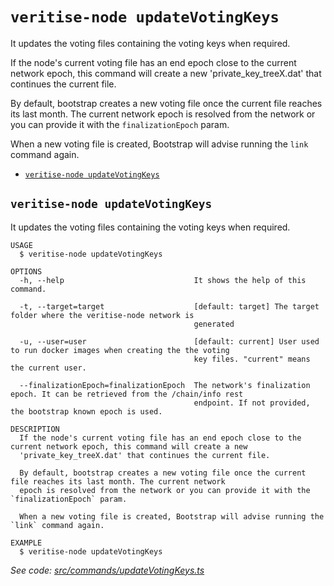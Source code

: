 `veritise-node updateVotingKeys`
===================================

It updates the voting files containing the voting keys when required.

If the node's current voting file has an end epoch close to the current network epoch, this command will create a new 'private_key_treeX.dat' that continues the current file.

By default, bootstrap creates a new voting file once the current file reaches its last month. The current network epoch is resolved from the network or you can provide it with the `finalizationEpoch` param.

When a new voting file is created, Bootstrap will advise running the `link` command again.

* [`veritise-node updateVotingKeys`](#veritise-node-updatevotingkeys)

## `veritise-node updateVotingKeys`

It updates the voting files containing the voting keys when required.

```
USAGE
  $ veritise-node updateVotingKeys

OPTIONS
  -h, --help                             It shows the help of this command.

  -t, --target=target                    [default: target] The target folder where the veritise-node network is
                                         generated

  -u, --user=user                        [default: current] User used to run docker images when creating the the voting
                                         key files. "current" means the current user.

  --finalizationEpoch=finalizationEpoch  The network's finalization epoch. It can be retrieved from the /chain/info rest
                                         endpoint. If not provided, the bootstrap known epoch is used.

DESCRIPTION
  If the node's current voting file has an end epoch close to the current network epoch, this command will create a new 
  'private_key_treeX.dat' that continues the current file.

  By default, bootstrap creates a new voting file once the current file reaches its last month. The current network 
  epoch is resolved from the network or you can provide it with the `finalizationEpoch` param.

  When a new voting file is created, Bootstrap will advise running the `link` command again.

EXAMPLE
  $ veritise-node updateVotingKeys
```

_See code: [src/commands/updateVotingKeys.ts](https://github.com/nemtech/veritise-node/blob/v1.0.8/src/commands/updateVotingKeys.ts)_
